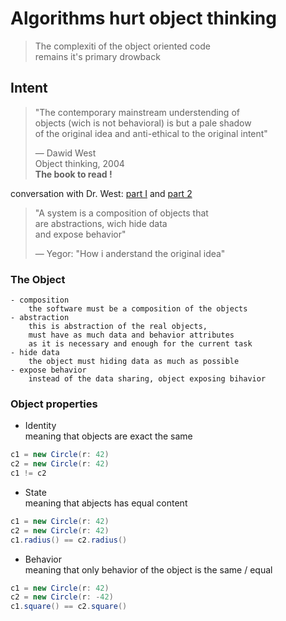 # Algorithms hurt object thinking

> The complexiti of the object oriented code  
> remains it's primary drowback

## Intent

> "The contemporary mainstream understending of  
> objects (wich is not behavioral) is but a pale shadow  
> of the original idea and anti-ethical to the original intent"  
>  
> — Dawid West  
> Object thinking, 2004  
**The book to read !**

conversation with Dr. West:
[part I](https://www.youtube.com/watch?v=s-hdZZzMCac) and
[part 2](https://www.youtube.com/watch?v=bW5K5cJ-AVs)

> "A system is a composition of objects that  
> are abstractions, wich hide data  
> and expose behavior"  
>  
> — Yegor: "How i anderstand the original idea"

### The Object

    - composition
        the software must be a composition of the objects
    - abstraction  
        this is abstraction of the real objects,  
        must have as much data and behavior attributes  
        as it is necessary and enough for the current task
    - hide data  
        the object must hiding data as much as possible
    - expose behavior
        instead of the data sharing, object exposing bihavior

### Object properties

- Identity  
    meaning that objects are exact the same


```java
c1 = new Circle(r: 42)
c2 = new Circle(r: 42)
c1 != c2
```

- State  
    meaning that abjects has equal content

```java
c1 = new Circle(r: 42)
c2 = new Circle(r: 42)
c1.radius() == c2.radius()
```

- Behavior  
    meaning that only behavior of the object is the same / equal

```java
c1 = new Circle(r: 42)
c2 = new Circle(r: -42)
c1.square() == c2.square()
```
